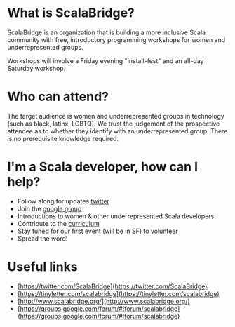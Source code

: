 # What is ScalaBridge?

ScalaBridge is an organization that is building a more inclusive Scala community with free, introductory programming workshops for women and underrepresented groups. 

Workshops will involve a Friday evening "install-fest" and an all-day Saturday workshop.

# Who can attend?

The target audience is women and underrepresented groups in technology (such as black, latinx, LGBTQ). We trust the judgement of the prospective attendee as to whether they identify with an underrepresented group. There is no prerequisite knowledge required.

# I'm a Scala developer, how can I help?

* Follow along for updates [twitter](https://twitter.com/ScalaBridge)
* Join the [google group](https://groups.google.com/forum/#!forum/scalabridge)
* Introductions to women & other underrepresented Scala developers
* Contribute to the [curriculum](https://github.com/scalabridge/curriculum/issues)
* Stay tuned for our first event (will be in SF) to volunteer
* Spread the word!

# Useful links
* [https://twitter.com/ScalaBridge](https://twitter.com/ScalaBridge)
* [https://tinyletter.com/scalabridge](https://tinyletter.com/scalabridge)
* [http://www.scalabridge.org/](http://www.scalabridge.org/)
* [https://groups.google.com/forum/#!forum/scalabridge](https://groups.google.com/forum/#!forum/scalabridge)
